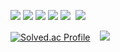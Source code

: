 <img src="https://img.shields.io/badge/SpringBoot-6DB33F?style=flat&logo=SpringBoot&logoColor=white"/> <img src="https://img.shields.io/badge/JAVA-007396?style=flat&logo=java&logoColor=white"> <img src="https://img.shields.io/badge/React-61DAFB?style=flat&logo=React&logoColor=blue"/> <img src="https://img.shields.io/badge/Vue.js-4FC08D?style=flat&logo=Vue.js&logoColor=blue"/> <img src="https://img.shields.io/badge/JavaScript-F7DF1E?style=flat&logo=JavaScript&logoColor=yellow"/> &nbsp;<img src="https://shields.io/badge/TypeScript-3178C6?style=flat&logo=TypeScript&logoColor=FFF"/>


[![Solved.ac Profile](http://mazassumnida.wtf/api/v2/generate_badge?boj=dldusgkr788)](https://solved.ac/dldusgkr788/)
&nbsp;&nbsp;
<img src="http://mazandi.herokuapp.com/api?handle=dldusgkr788&theme=warm"/>
